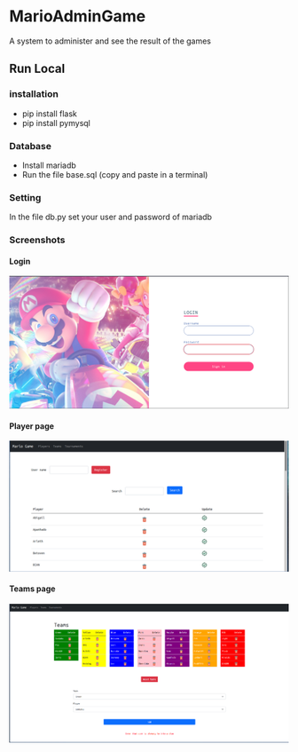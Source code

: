 # MarioAdminGame
A system to administer and see the result of the games
## Run Local
### installation
- pip install flask
- pip install pymysql
### Database
- Install mariadb
- Run the file base.sql (copy and paste in a terminal)
### Setting
In the file db.py set your user and password of mariadb
### Screenshots
#### Login
![](./2.png)
#### Player page
![](./1.png)
#### Teams page
![](./3.png)

